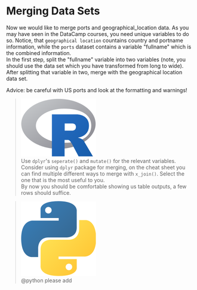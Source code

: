 # Merging Data Sets

Now we would like to merge ports and geographical\_location data. As you may have seen in the DataCamp courses, you need unique variables to do so. Notice, that `geographical location` countains country and portname information, while the `ports` dataset contains a variable "fullname" which is the combined information. \
In the first step, split the "fullname" variable into two variables (note, you should use the data set which you have transformed from long to wide). \
After splitting that variable in two, merge with the geographical location data set.

Advice: be careful with US ports and look at the formatting and warnings!

> <img src="../.gitbook/assets/R.png" alt="" data-size="line">\
> Use `dplyr`'s `seperate()` and `mutate()` for the relevant variables.\
> Consider using `dplyr` package for merging, on the cheat sheet you can find multiple different ways to merge with `x_join()`. Select the one that is the most useful to you.\
> By now you should be comfortable showing us table outputs, a few rows should suffice.

> <img src="../.gitbook/assets/p.png" alt="" data-size="line"> \
> @python please add
